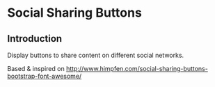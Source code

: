 # Social Sharing Buttons

## Introduction
Display buttons to share content on different social networks.

Based & inspired on http://www.himpfen.com/social-sharing-buttons-bootstrap-font-awesome/